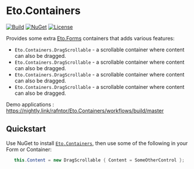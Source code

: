# Eto.Containers

[![Build](https://github.com/rafntor/Eto.Containers/actions/workflows/build.yml/badge.svg)](https://github.com/rafntor/Eto.Containers/actions/workflows/build.yml)
[![NuGet](https://img.shields.io/nuget/v/Eto.Containers)](https://www.nuget.org/packages/Eto.Containers/)
[![License](https://img.shields.io/github/license/rafntor/Eto.Containers)](LICENSE)

Provides some extra [Eto.Forms](https://github.com/picoe/Eto) containers that adds various features:
- `Eto.Containers.DragScrollable` - a scrollable container where content can also be dragged.
- `Eto.Containers.DragScrollable` - a scrollable container where content can also be dragged.
- `Eto.Containers.DragScrollable` - a scrollable container where content can also be dragged.
- `Eto.Containers.DragScrollable` - a scrollable container where content can also be dragged.

Demo applications : https://nightly.link/rafntor/Eto.Containers/workflows/build/master

## Quickstart

Use NuGet to install [`Eto.Containers`](https://www.nuget.org/packages/Eto.Containers/), then use some of the following in your Form or Container:
```cs
   this.Content = new DragScrollable { Content = SomeOtherControl };
```
